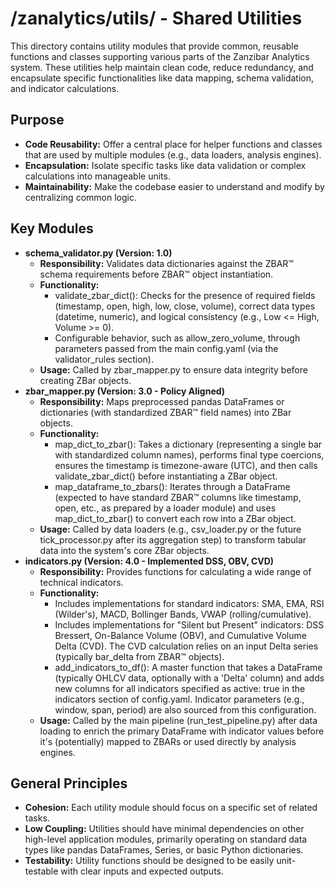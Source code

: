 # **/zanalytics/utils/ \- Shared Utilities**

This directory contains utility modules that provide common, reusable functions and classes supporting various parts of the Zanzibar Analytics system. These utilities help maintain clean code, reduce redundancy, and encapsulate specific functionalities like data mapping, schema validation, and indicator calculations.

## **Purpose**

* **Code Reusability:** Offer a central place for helper functions and classes that are used by multiple modules (e.g., data loaders, analysis engines).  
* **Encapsulation:** Isolate specific tasks like data validation or complex calculations into manageable units.  
* **Maintainability:** Make the codebase easier to understand and modify by centralizing common logic.

## **Key Modules**

* **schema\_validator.py (Version: 1.0)**  
  * **Responsibility:** Validates data dictionaries against the ZBAR™ schema requirements before ZBAR™ object instantiation.  
  * **Functionality:**  
    * validate\_zbar\_dict(): Checks for the presence of required fields (timestamp, open, high, low, close, volume), correct data types (datetime, numeric), and logical consistency (e.g., Low \<= High, Volume \>= 0).  
    * Configurable behavior, such as allow\_zero\_volume, through parameters passed from the main config.yaml (via the validator\_rules section).  
  * **Usage:** Called by zbar\_mapper.py to ensure data integrity before creating ZBar objects.  
* **zbar\_mapper.py (Version: 3.0 \- Policy Aligned)**  
  * **Responsibility:** Maps preprocessed pandas DataFrames or dictionaries (with standardized ZBAR™ field names) into ZBar objects.  
  * **Functionality:**  
    * map\_dict\_to\_zbar(): Takes a dictionary (representing a single bar with standardized column names), performs final type coercions, ensures the timestamp is timezone-aware (UTC), and then calls validate\_zbar\_dict() before instantiating a ZBar object.  
    * map\_dataframe\_to\_zbars(): Iterates through a DataFrame (expected to have standard ZBAR™ columns like timestamp, open, etc., as prepared by a loader module) and uses map\_dict\_to\_zbar() to convert each row into a ZBar object.  
  * **Usage:** Called by data loaders (e.g., csv\_loader.py or the future tick\_processor.py after its aggregation step) to transform tabular data into the system's core ZBar objects.  
* **indicators.py (Version: 4.0 \- Implemented DSS, OBV, CVD)**  
  * **Responsibility:** Provides functions for calculating a wide range of technical indicators.  
  * **Functionality:**  
    * Includes implementations for standard indicators: SMA, EMA, RSI (Wilder's), MACD, Bollinger Bands, VWAP (rolling/cumulative).  
    * Includes implementations for "Silent but Present" indicators: DSS Bressert, On-Balance Volume (OBV), and Cumulative Volume Delta (CVD). The CVD calculation relies on an input Delta series (typically bar\_delta from ZBAR™ objects).  
    * add\_indicators\_to\_df(): A master function that takes a DataFrame (typically OHLCV data, optionally with a 'Delta' column) and adds new columns for all indicators specified as active: true in the indicators section of config.yaml. Indicator parameters (e.g., window, span, period) are also sourced from this configuration.  
  * **Usage:** Called by the main pipeline (run\_test\_pipeline.py) after data loading to enrich the primary DataFrame with indicator values before it's (potentially) mapped to ZBARs or used directly by analysis engines.

## **General Principles**

* **Cohesion:** Each utility module should focus on a specific set of related tasks.  
* **Low Coupling:** Utilities should have minimal dependencies on other high-level application modules, primarily operating on standard data types like pandas DataFrames, Series, or basic Python dictionaries.  
* **Testability:** Utility functions should be designed to be easily unit-testable with clear inputs and expected outputs.